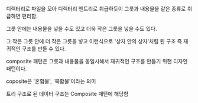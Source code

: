 디렉터리로 파일을 모아 디렉터리 엔트리로 취급하듯이 그릇과 내용물을 같은 종류로 취급하면 편리함.

그릇 안에는 내용물을 넣을 수도 있고 더욱 작은 그릇을 넣을 수도 있다. 

그 작은 그릇 안에 더 작은 그릇을 넣고 이런식으로 '상자 안의 상자'처럼 된 구조 즉 재귀적인 구조를 만들 수 있다.

composite 패턴은 그릇과 내용물을 동일시해서 재귀적인 구조를 만들기 위핸 디자인 패턴이다.

coposite은 '혼합물', '복합물'이라는 의미

트리 구조로 된 데이터 구조는 Composite 패턴에 해당함